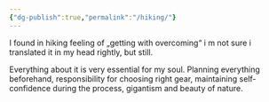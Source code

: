 ```yaml
---
{"dg-publish":true,"permalink":"/hiking/"}
---
```


I found in hiking feeling of „getting with overcoming“ i m not sure i translated it in my head rightly, but still. 

Everything about it is very essential for my soul. Planning everything beforehand, responsibility for choosing right gear, maintaining self-confidence during the process, gigantism and beauty of nature.